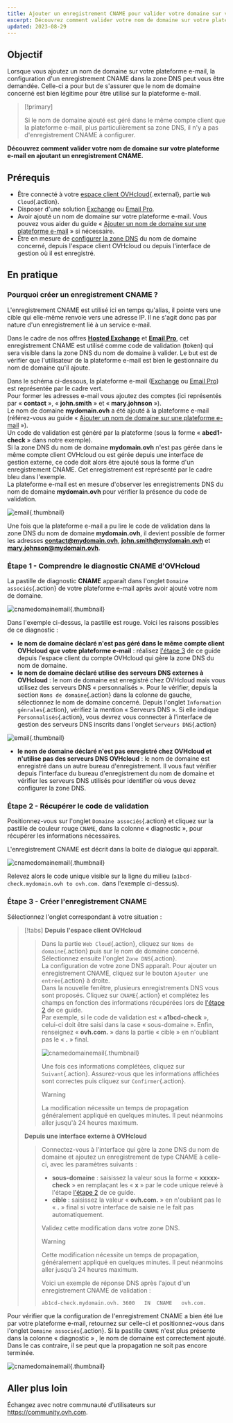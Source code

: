```yaml
---
title: Ajouter un enregistrement CNAME pour valider votre domaine sur votre offre e-mail
excerpt: Découvrez comment valider votre nom de domaine sur votre plateforme e-mail en ajoutant un enregistrement CNAME
updated: 2023-08-29
---
```


## Objectif

Lorsque vous ajoutez un nom de domaine sur votre plateforme e-mail, la configuration d'un enregistrement CNAME dans la zone DNS peut vous être demandée. Celle-ci a pour but de s'assurer que le nom de domaine concerné est bien légitime pour être utilisé sur la plateforme e-mail.

> [!primary]
>
> Si le nom de domaine ajouté est géré dans le même compte client que la plateforme e-mail, plus particulièrement sa zone DNS, il n'y a pas d'enregistrement CNAME à configurer.

**Découvrez comment valider votre nom de domaine sur votre plateforme e-mail en ajoutant un enregistrement CNAME.**

## Prérequis

- Être connecté à votre [espace client OVHcloud](https://www.ovh.com/auth/?action=gotomanager&from=https://www.ovh.com/fr/&ovhSubsidiary=fr){.external}, partie `Web Cloud`{.action}.
- Disposer d'une solution [Exchange](https://www.ovhcloud.com/fr/emails/) ou [Email Pro](https://www.ovhcloud.com/fr/emails/email-pro/).
- Avoir ajouté un nom de domaine sur votre plateforme e-mail. Vous pouvez vous aider du guide « [Ajouter un nom de domaine sur une plateforme e-mail](/pages/web_cloud/email_and_collaborative_solutions/microsoft_exchange/exchange_adding_domain) » si nécessaire.
- Être en mesure de [configurer la zone DNS](/pages/web_cloud/domains/dns_zone_edit) du nom de domaine concerné, depuis l'espace client OVHcloud ou depuis l'interface de gestion où il est enregistré.

## En pratique

### Pourquoi créer un enregistrement CNAME ?

L'enregistrement CNAME est utilisé ici en temps qu'alias, il pointe vers une cible qui elle-même renvoie vers une adresse IP. Il ne s'agit donc pas par nature d'un enregistrement lié à un service e-mail.

Dans le cadre de nos offres [**Hosted Exchange**](https://www.ovhcloud.com/fr/emails/hosted-exchange/) et [**Email Pro**](https://www.ovhcloud.com/fr/emails/email-pro/), cet enregistrement CNAME est utilisé comme code de validation (token) qui sera visible dans la zone DNS du nom de domaine à valider. Le but est de vérifier que l'utilisateur de la plateforme e-mail est bien le gestionnaire du nom de domaine qu'il ajoute.

Dans le schéma ci-dessous, la plateforme e-mail ([Exchange](https://www.ovhcloud.com/fr/emails/) ou [Email Pro](https://www.ovhcloud.com/fr/emails/email-pro/)) est représentée par le cadre vert.<br>
Pour former les adresses e-mail vous ajoutez des comptes (ici représentés par « **contact** », « **john.smith** » et « **mary.johnson** »).<br>
Le nom de domaine **mydomain.ovh** a été ajouté à la plateforme e-mail (référez-vous au guide « [Ajouter un nom de domaine sur une plateforme e-mail](/pages/web_cloud/email_and_collaborative_solutions/microsoft_exchange/exchange_adding_domain) »).<br>
Un code de validation est généré par la plateforme (sous la forme « **abcd1-check** » dans notre exemple).<br>
Si la zone DNS du nom de domaine **mydomain.ovh** n'est pas gérée dans le même compte client OVHcloud ou est gérée depuis une interface de gestion externe, ce code doit alors être ajouté sous la forme d'un enregistrement CNAME. Cet enregistrement est représenté par le cadre bleu dans l'exemple.<br>
La plateforme e-mail est en mesure d'observer les enregistrements DNS du nom de domaine **mydomain.ovh** pour vérifier la présence du code de validation.

![email](images/email-dns-conf-cname01.png){.thumbnail}

Une fois que la plateforme e-mail a pu lire le code de validation dans la zone DNS du nom de domaine **mydomain.ovh**, il devient possible de former les adresses **contact@mydomain.ovh**, **john.smith@mydomain.ovh** et **mary.johnson@mydomain.ovh**.

### Étape 1 - Comprendre le diagnostic CNAME d'OVHcloud <a name="step1"></a>

La pastille de diagnostic **CNAME** apparaît dans l'onglet `Domaine associés`{.action} de votre plateforme e-mail après avoir ajouté votre nom de domaine.

![cnamedomainemail](images/cname_exchange_diagnostic.png){.thumbnail}

Dans l'exemple ci-dessus, la pastille est rouge. Voici les raisons possibles de ce diagnostic :

- **le nom de domaine déclaré n'est pas géré dans le même compte client OVHcloud que votre plateforme e-mail** : réalisez [l'étape 3](#step3) de ce guide depuis l'espace client du compte OVHcloud qui gère la zone DNS du nom de domaine.
- **le nom de domaine déclaré utilise des serveurs DNS externes à OVHcloud** : le nom de domaine est enregistré chez OVHcloud mais vous utilisez des serveurs DNS « personnalisés ». Pour le vérifier, depuis la section `Noms de domaine`{.action} dans la colonne de gauche, sélectionnez le nom de domaine concerné. Depuis l'onglet `Information génrales`{.action}, vérifiez la mention « Serveurs DNS ». Si elle indique `Personnalisés`{.action}, vous devrez vous connecter à l'interface de gestion des serveurs DNS inscrits dans l'onglet `Serveurs DNS`{.action}

![email](images/email-dns-conf-cname02.png){.thumbnail}

- **le nom de domaine déclaré n'est pas enregistré chez OVHcloud et n'utilise pas des serveurs DNS OVHcloud** : le nom de domaine est enregistré dans un autre bureau d'enregistrement. Il vous faut vérifier depuis l'interface du bureau d'enregistrement du nom de domaine et vérifier les serveurs DNS utilisés pour identifier où vous devez configurer la zone DNS.

### Étape 2 - Récupérer le code de validation <a name="step2"></a>

Positionnez-vous sur l'onglet `Domaine associés`{.action} et cliquez sur la pastille de couleur rouge `CNAME`, dans la colonne « diagnostic », pour récupérer les informations nécessaires.

L'enregistrement CNAME est décrit dans la boite de dialogue qui apparaît.

![cnamedomainemail](images/cname_exchange_informations.png){.thumbnail}

Relevez alors le code unique visible sur la ligne du milieu (`a1bcd-check.mydomain.ovh to ovh.com.` dans l'exemple ci-dessus).

### Étape 3 - Créer l'enregistrement CNAME <a name="step3"></a>

Sélectionnez l'onglet correspondant à votre situation :

> [!tabs]
> **Depuis l'espace client OVHcloud**
>> Dans la partie `Web Cloud`{.action}, cliquez sur `Noms de domaine`{.action} puis sur le nom de domaine concerné. Sélectionnez ensuite l'onglet `Zone DNS`{.action}.<br>
>> La configuration de votre zone DNS apparaît. Pour ajouter un enregistrement CNAME, cliquez sur le bouton `Ajouter une entrée`{.action} à droite.<br>
>> Dans la nouvelle fenêtre, plusieurs enregistrements DNS vous sont proposés. Cliquez sur `CNAME`{.action} et complétez les champs en fonction des informations récupérées lors de [l'étape 2](#step2) de ce guide.<br>
>> Par exemple, si le code de validation est « **a1bcd-check** », celui-ci doit être saisi dans la case « sous-domaine ». Enfin, renseignez « **ovh.com.** » dans la partie « cible » en n'oubliant pas le « **.** » final.
>>
>> ![cnamedomainemail](images/cname_add_entry_dns_zone.png){.thumbnail}
>>
>> Une fois ces informations complétées, cliquez sur `Suivant`{.action}. Assurez-vous que les informations affichées sont correctes puis cliquez sur `Confirmer`{.action}.<br>
>>
>> > [!warning]
>> >
>> > La modification nécessite un temps de propagation généralement appliqué en quelques minutes. Il peut néanmoins aller jusqu'à 24 heures maximum.
>>
> **Depuis une interface externe à OVHcloud**
>>
>> Connectez-vous à l'interface qui gère la zone DNS du nom de domaine et ajoutez un enregistrement de type CNAME à celle-ci, avec les paramètres suivants :
>>
>> - **sous-domaine** : saisissez la valeur sous la forme « **xxxxx-check** » en remplaçant les « **x** » par le code unique relevé à l'étape [l'étape 2](#step2) de ce guide.
>> - **cible** : saisissez la valeur « **ovh.com.** » en n'oubliant pas le « **.** » final si votre interface de saisie ne le fait pas automatiquement.
>>
>> Validez cette modification dans votre zone DNS.
>>
>> > [!warning]
>> >
>> > Cette modification nécessite un temps de propagation, généralement appliqué en quelques minutes. Il peut néanmoins aller jusqu'à 24 heures maximum.
>> >
>>
>> Voici un exemple de réponse DNS après l'ajout d'un enregistrement CNAME de validation :
>>
>> ```bash
>> ab1cd-check.mydomain.ovh. 3600	IN	CNAME	ovh.com.
>> ```

Pour vérifier que la configuration de l'enregistrement CNAME a bien été lue par votre plateforme e-mail, retournez sur celle-ci et positionnez-vous dans l'onglet `Domaine associés`{.action}. Si la pastille `CNAME` n'est plus présente dans la colonne « diagnostic » , le nom de domaine est correctement ajouté. Dans le cas contraire, il se peut que la propagation ne soit pas encore terminée.

![cnamedomainemail](images/cname_exchange_diagnostic_green.png){.thumbnail}

## Aller plus loin

Échangez avec notre communauté d'utilisateurs sur <https://community.ovh.com>.